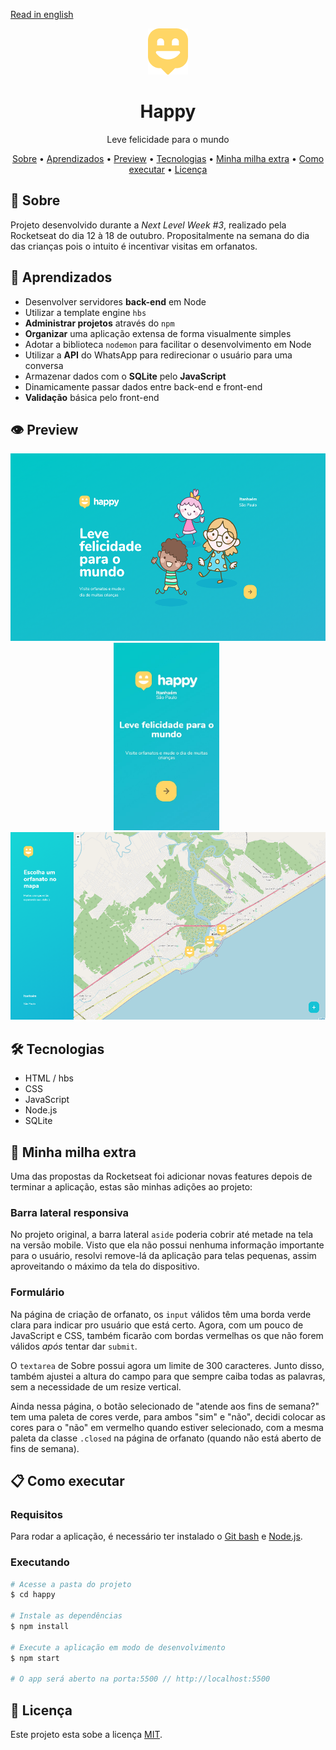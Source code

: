 [Read in english](https://github.com/EduardoRodriguesF/happy/blob/main/README.en.md)

<p align="center">
    <img src="https://github.com/EduardoRodriguesF/happy/blob/main/public/images/logo-icon.png?raw=true">
</p>
<h1 align="center">Happy</h1>
<p align="center">Leve felicidade para o mundo</p>

<p align="center">
    <a href="#-sobre">Sobre</a> •
    <a href="#-aprendizados">Aprendizados</a> •
    <a href="#-preview">Preview</a> •
    <a href="#-tecnologias">Tecnologias</a> •
    <a href="#-minha-milha-extra">Minha milha extra</a> •
    <a href="#-como-executar">Como executar</a> •  
    <a href="#-licenc-a">Licença</a>
</p>

## 🤔 Sobre
Projeto desenvolvido durante a *Next Level Week #3*, realizado pela Rocketseat do dia 12 à 18 de outubro. Propositalmente na semana do dia das crianças pois o intuito é incentivar visitas em orfanatos.

## 🧠 Aprendizados
- Desenvolver servidores **back-end** em Node
- Utilizar a template engine <code>hbs</code>
- **Administrar projetos** através do <code>npm</code>
- **Organizar** uma aplicação extensa de forma visualmente simples
- Adotar a biblioteca <code>nodemon</code> para facilitar o desenvolvimento em Node
- Utilizar a **API** do WhatsApp para redirecionar o usuário para uma conversa
- Armazenar dados com o **SQLite** pelo **JavaScript**
- Dinamicamente passar dados entre back-end e front-end
- **Validação** básica pelo front-end

## 👁️ Preview

<p align="center">
  <kbd>
    <img height="300" src="https://github.com/EduardoRodriguesF/happy/blob/main/screenshots/page-landing.png">
  </kbd>
  &nbsp;&nbsp;&nbsp;&nbsp;
  <kbd>
    <img height="300" src="https://github.com/EduardoRodriguesF/happy/blob/main/screenshots/page-landing-mobile.jpg">
  </kbd>
  &nbsp;&nbsp;&nbsp;&nbsp;
  <kbd>
    <img height="300" src="https://github.com/EduardoRodriguesF/happy/blob/main/screenshots/page-orphanages-desktop.png">
  </kbd>
</p>

## 🛠️ Tecnologias
- HTML / hbs
- CSS
- JavaScript
- Node.js
- SQLite

## 🏃 Minha milha extra
Uma das propostas da Rocketseat foi adicionar novas features depois de terminar a aplicação, estas são minhas adições ao projeto:

### Barra lateral responsiva
No projeto original, a barra lateral <code>aside</code> poderia cobrir até metade na tela na versão mobile. Visto que ela não possui nenhuma informação importante para o usuário, resolvi remove-lá da aplicação para telas pequenas, assim aproveitando o máximo da tela do dispositivo.

### Formulário
Na página de criação de orfanato, os <code>input</code> válidos têm uma borda verde clara para indicar pro usuário que está certo. Agora, com um pouco de JavaScript e CSS, também ficarão com bordas vermelhas os que não forem válidos *após* tentar dar <code>submit</code>.

O <code>textarea</code> de Sobre possui agora um limite de 300 caracteres. Junto disso, também ajustei a altura do campo para que sempre caiba todas as palavras, sem a necessidade de um resize vertical.

Ainda nessa página, o botão selecionado de "atende aos fins de semana?" tem uma paleta de cores verde, para ambos "sim" e "não", decidi colocar as cores para o "não" em vermelho quando estiver selecionado, com a mesma paleta da classe <code>.closed</code> na página de orfanato (quando não está aberto de fins de semana).

## 📋 Como executar

### Requisitos
Para rodar a aplicação, é necessário ter instalado o [Git bash](https://gitforwindows.org) e [Node.js](https://nodejs.org).

### Executando
```bash
# Acesse a pasta do projeto
$ cd happy

# Instale as dependências
$ npm install

# Execute a aplicação em modo de desenvolvimento
$ npm start

# O app será aberto na porta:5500 // http://localhost:5500
```

## 📜 Licença
Este projeto esta sobe a licença [MIT](https://github.com/EduardoRodriguesF/happy/blob/main/LICENSE).
